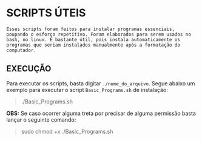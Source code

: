 # SCRIPTS ÚTEIS 

```
Esses scripts foram feitos para instalar programas essenciais, poupando o esforço repetitivo. Foram elaborados para serem usados no bash, no linux. É bastante útil, pois instala automaticamente os programas que seriam instalados manualmente após a formatação do computador.
```

## EXECUÇÃO

Para executar os scripts, basta digitar `./nome_do_arquivo`. Segue abaixo um exemplo para executar o script `Basic_Programs.sh` de instalação:

> ./Basic_Programs.sh

**OBS:** Se caso ocorrer alguma treta por precisar de alguma permissão basta lançar o seguinte comando:

> sudo chmod +x ./Basic_Programs.sh
